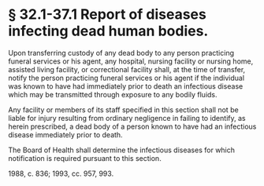 # § 32.1-37.1 Report of diseases infecting dead human bodies.

<p>Upon transferring custody of any dead body to any person practicing funeral services or his agent, any hospital, nursing facility or nursing home, assisted living facility, or correctional facility shall, at the time of transfer, notify the person practicing funeral services or his agent if the individual was known to have had immediately prior to death an infectious disease which may be transmitted through exposure to any bodily fluids.</p><p>Any facility or members of its staff specified in this section shall not be liable for injury resulting from ordinary negligence in failing to identify, as herein prescribed, a dead body of a person known to have had an infectious disease immediately prior to death.</p><p>The Board of Health shall determine the infectious diseases for which notification is required pursuant to this section.</p><p>1988, c. 836; 1993, cc. 957, 993.</p>